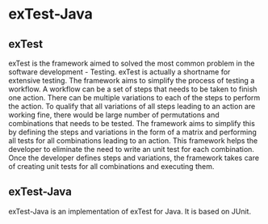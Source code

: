 # exTest-Java

## exTest

exTest is the framework aimed to solved the most common problem in the software development - Testing.
exTest is actually a shortname for extensive testing. 
The framework aims to simplify the process of testing a workflow. A workflow can be a set of steps that needs to be taken to finish one action. There can be multiple variations to each of the steps to perform the action. 
To qualify that all variations of all steps leading to an action are working fine, there would be large number of permutations and combinations that needs to be tested.
The framework aims to simplify this by defining the steps and variations in the form of a matrix and performing all tests for all combinations leading to an action.
This framework helps the developer to eliminate the need to write an unit test for each combination. Once the developer defines steps and variations, the framework takes care of creating unit tests for all combinations and executing them.

## exTest-Java
exTest-Java is an implementation of exTest for Java. It is based on JUnit.
